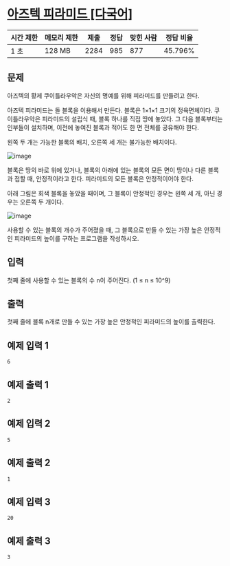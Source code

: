 # [아즈텍 피라미드 [다국어]](https://www.acmicpc.net/problem/7770)

| 시간 제한 | 메모리 제한 | 제출 | 정답 | 맞힌 사람 | 정답 비율 |
| --- | --- | --- | --- | --- | --- |
| 1 초 | 128 MB | 2284 | 985 | 877 | 45.796% |

## 문제

아즈텍의 황제 쿠이틀라우악은 자신의 명예를 위해 피라미드를 만들려고 한다.

아즈텍 피라미드는 돌 블록을 이용해서 만든다. 블록은 1×1×1 크기의 정육면체이다. 쿠이틀라우악은 피라미드의 설립식 때, 블록 하나를 직접 땅에 놓았다. 그 다음 블록부터는 인부들이 설치하며, 이전에 놓여진 블록과 적어도 한 면 전체를 공유해야 한다.

왼쪽 두 개는 가능한 블록의 배치, 오른쪽 세 개는 불가능한 배치이다.

![image](https://github.com/user-attachments/assets/3722596b-de81-4979-9d9a-ecda745cbba4)

블록은 땅의 바로 위에 있거나, 블록의 아래에 있는 블록의 모든 면이 땅이나 다른 블록과 접할 때, 안정적이라고 한다. 피라미드의 모든 블록은 안정적이어야 한다.

아래 그림은 회색 블록을 놓았을 때이며, 그 블록이 안정적인 경우는 왼쪽 세 개, 아닌 경우는 오른쪽 두 개이다.

![image](https://github.com/user-attachments/assets/73b2182e-5012-4624-8547-f5d5b922102c)

사용할 수 있는 블록의 개수가 주어졌을 때, 그 블록으로 만들 수 있는 가장 높은 안정적인 피라미드의 높이를 구하는 프로그램을 작성하시오.

## 입력

첫째 줄에 사용할 수 있는 블록의 수 n이 주어진다. (1 ≤ n ≤ 10^9)

## 출력

첫째 줄에 블록 n개로 만들 수 있는 가장 높은 안정적인 피라미드의 높이를 출력한다.

## 예제 입력 1

```
6

```

## 예제 출력 1

```
2

```

## 예제 입력 2

```
5

```

## 예제 출력 2

```
1

```

## 예제 입력 3

```
20

```

## 예제 출력 3

```
3
```
